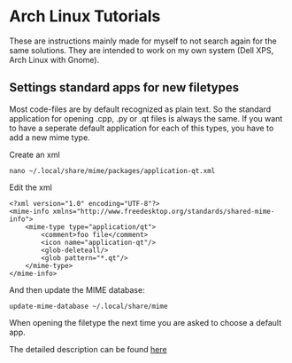 # Arch Linux Tutorials
These are instructions mainly made for myself to not search again for the same solutions.
They are intended to work on my own system (Dell XPS, Arch Linux with Gnome).

## Settings standard apps for new filetypes
Most code-files are by default recognized as plain text. So the standard application for opening .cpp, .py or .qt files is always the same.
If you want to have a seperate default application for each of this types, you have to add a new mime type.

Create an xml
```
nano ~/.local/share/mime/packages/application-qt.xml
```

Edit the xml
```
<?xml version="1.0" encoding="UTF-8"?>
<mime-info xmlns="http://www.freedesktop.org/standards/shared-mime-info">
    <mime-type type="application/qt">
        <comment>foo file</comment>
        <icon name="application-qt"/>
        <glob-deleteall/>
        <glob pattern="*.qt"/>
    </mime-type>
</mime-info>
```

And then update the MIME database:
```
update-mime-database ~/.local/share/mime
```

When opening the filetype the next time you are asked to choose a default app.


The detailed description can be found [here](https://wiki.archlinux.org/index.php/XDG_MIME_Applications)
